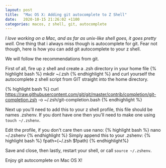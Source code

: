 ```yaml
---
layout: post
title:  "Mac OS X: Adding git autocomplete to Z Shell"
date:   2020-10-15 21:26:02 +1100
categories: macos, z shell, git, autocomplete
---
```

*I love working on a Mac, and as far as unix-like shell goes, it goes pretty well.* One thing that i always miss though is autocomplete for git. Fear not though, here is how you can add git autocomplete to your z shell.

We will follow the recommendations from git.

First of all, fire up z shell and create a .zsh directory in your home file
{% highlight bash %}
mkdir ~/.zsh
{% endhighlight %}
 and curl yourself the autocomplete z shell script from GIT straight into the home directory.

{% highlight bash %}
curl https://raw.githubusercontent.com/git/git/master/contrib/completion/git-completion.zsh -o ~/.zsh/git-completion.bash
{% endhighlight %}

Next up you'll need to add this to your z shell profile, this file should be names .zshenv. If you dont have one then you'll need to make one using `touch ~/.zshenv`.

Edit the profile, if you don't care then use nano:
{% highlight bash %}
nano ~/.zshenv
{% endhighlight %}
Simply append this to your .zshenv:
{% highlight bash %}
fpath=(~/.zsh $fpath)
{% endhighlight%}

Save and close, then lastly, restart your shell, or call `source ~/.zshenv`.

Enjoy git autocomplete on Mac OS X!

